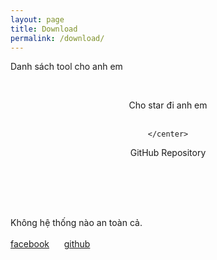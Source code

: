 ```yaml
---
layout: page
title: Download
permalink: /download/
---
```


<span class="page-tagline">Danh sách tool cho anh em</span>

<div class="post-content-download">
  <p>
    <br />
  </p>
  <div class="download">
    <center><i class="fa fa-heart"></i> Cho star đi anh em</center>
    <br />
    <center>
      
    </center>
  </div>
  <center>GitHub Repository
    <h2><a href="http://github.com/vnc0d9r"><i class="fa fa-github"></i></a></h2>
  </center>
  <div class="intro">
    <br />
    <p>     
      <br />
      <br /> Không hệ thống nào <span class="small-site-title">an toàn</span> cả.
      <br />
      <br />
      <a href="http://facebook.com/xuantung.mta">facebook<i class="fa fa-facebook"></i></a> &nbsp; &nbsp; &nbsp;<a href="http://github.com/vnc0d9r">github<i class="fa fa-github"></i></a>
    </p>
  </div>

</div>
